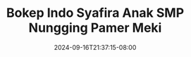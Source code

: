 --- 
title: "Bokep Indo Syafira Anak SMP Nungging Pamer Meki"
description: "download   Bokep Indo Syafira Anak SMP Nungging Pamer Meki ig   baru"
date: 2024-09-16T21:37:15-08:00
file_code: "eky5pxsro8n9"
draft: false
cover: "0uanloaimxlpqwqx.jpg"
tags: ["Bokep", "Indo", "Syafira", "Anak", "SMP", "Nungging", "Pamer", "Meki", "bokep-indo", "bokep-viral", "bokep-ig"]
length: 60
fld_id: "1392279"
foldername: "ankicemp"
categories: ["ankicemp"]
views: 58
---